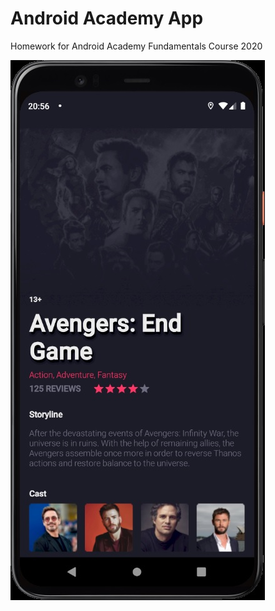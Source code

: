 # Android Academy App
Homework for Android Academy Fundamentals Course 2020

![Иллюстрация к проекту](https://github.com/DeveloperSementsov/AndroidAcademy/raw/homework3/screen.jpg)
